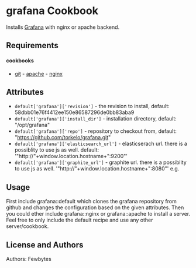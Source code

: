 grafana Cookbook
================
Installs [Grafana](https://github.com/torkelo/grafana) with nginx or apache backend.

Requirements
------------
#### cookbooks
- [git](https://github.com/opscode-cookbooks/git) - [apache](https://github.com/opscode-cookbooks/apache2) - [nginx](https://github.com/opscode-cookbooks/nginx)

Attributes
----------
- `default['grafana']['revision']` - the revision to install, default: 58dbb01e76f4412ee150e86587296de0bb83aba9
- `default['grafana']['install_dir']` - installation directory, default: "/opt/grafana"
- `default['grafana']['repo']` - repository to checkout from, default: "https://github.com/torkelo/grafana.git"
- `default['grafana']['elasticsearch_url']` - elasticserach url. there is a possiblity to use js as well. default: '"http://"+window.location.hostname+":9200"'
- `default['grafana']['graphite_url']` - graphite url. there is a possiblity to use js as well. '"http://"+window.location.hostname+":8080"'
e.g.

Usage
-----
First include grafana::default which clones the grafana repository from github and changes the configuration based on the given attributes. 
Then you could ether include grafana::nginx or grafana::apache to install a server. Feel free to only include the default recipe and use any other server/cookbook.


License and Authors
-------------------
Authors: Fewbytes
